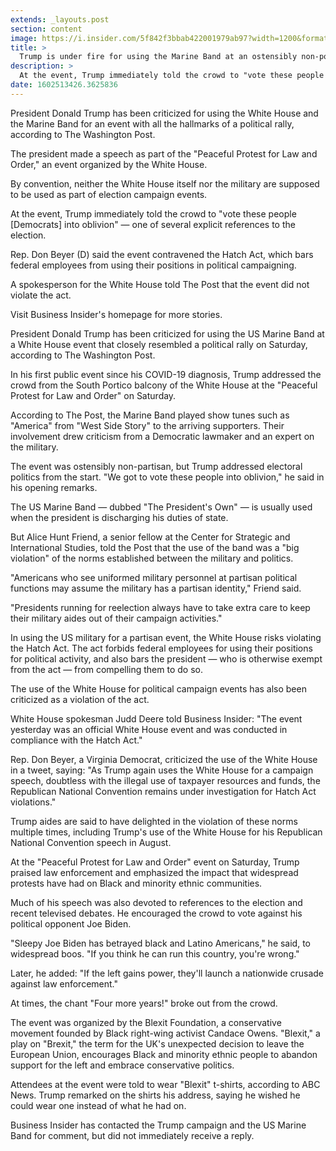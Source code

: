 ```yaml
--- 
extends: _layouts.post 
section: content 
image: https://i.insider.com/5f842f3bbab422001979ab97?width=1200&format=jpeg 
title: > 
  Trump is under fire for using the Marine Band at an ostensibly non-political event that devolved into campaigning 
description: > 
  At the event, Trump immediately told the crowd to "vote these people [Democrats] into oblivion" — one of several explicit references to the election.According to The Post, the Marine Band played show tunes such as "America" from "West Side Story" to the arriving supporters.The US Marine Band — dubbed "The President's Own" — is usually used when the president is discharging his duties of state.White House spokesman Judd Deere told Business Insider: "The event yesterday was an official White House event and was conducted in compliance with the Hatch Act."Business Insider has contacted the Trump campaign and the US Marine Band for comment, but did not immediately receive a reply. 
date: 1602513426.3625836 
--- 
```

President Donald Trump has been criticized for using the White House and the Marine Band for an event with all the hallmarks of a political rally, according to The Washington Post.

The president made a speech as part of the "Peaceful Protest for Law and Order," an event organized by the White House.

By convention, neither the White House itself nor the military are supposed to be used as part of election campaign events.

At the event, Trump immediately told the crowd to "vote these people [Democrats] into oblivion" — one of several explicit references to the election.

Rep. Don Beyer (D) said the event contravened the Hatch Act, which bars federal employees from using their positions in political campaigning.

A spokesperson for the White House told The Post that the event did not violate the act.

Visit Business Insider's homepage for more stories.

President Donald Trump has been criticized for using the US Marine Band at a White House event that closely resembled a political rally on Saturday, according to The Washington Post.

In his first public event since his COVID-19 diagnosis, Trump addressed the crowd from the South Portico balcony of the White House at the "Peaceful Protest for Law and Order" on Saturday.

According to The Post, the Marine Band played show tunes such as "America" from "West Side Story" to the arriving supporters. Their involvement drew criticism from a Democratic lawmaker and an expert on the military.

The event was ostensibly non-partisan, but Trump addressed electoral politics from the start. "We got to vote these people into oblivion," he said in his opening remarks.

The US Marine Band — dubbed "The President's Own" — is usually used when the president is discharging his duties of state.

But Alice Hunt Friend, a senior fellow at the Center for Strategic and International Studies, told the Post that the use of the band was a "big violation" of the norms established between the military and politics.

"Americans who see uniformed military personnel at partisan political functions may assume the military has a partisan identity," Friend said.

"Presidents running for reelection always have to take extra care to keep their military aides out of their campaign activities."

In using the US military for a partisan event, the White House risks violating the Hatch Act. The act forbids federal employees for using their positions for political activity, and also bars the president — who is otherwise exempt from the act — from compelling them to do so.

The use of the White House for political campaign events has also been criticized as a violation of the act.

White House spokesman Judd Deere told Business Insider: "The event yesterday was an official White House event and was conducted in compliance with the Hatch Act."

Rep. Don Beyer, a Virginia Democrat, criticized the use of the White House in a tweet, saying: "As Trump again uses the White House for a campaign speech, doubtless with the illegal use of taxpayer resources and funds, the Republican National Convention remains under investigation for Hatch Act violations."

Trump aides are said to have delighted in the violation of these norms multiple times, including Trump's use of the White House for his Republican National Convention speech in August.

At the "Peaceful Protest for Law and Order" event on Saturday, Trump praised law enforcement and emphasized the impact that widespread protests have had on Black and minority ethnic communities.

Much of his speech was also devoted to references to the election and recent televised debates. He encouraged the crowd to vote against his political opponent Joe Biden.

"Sleepy Joe Biden has betrayed black and Latino Americans," he said, to widespread boos. "If you think he can run this country, you're wrong."

Later, he added: "If the left gains power, they'll launch a nationwide crusade against law enforcement."

At times, the chant "Four more years!" broke out from the crowd.

The event was organized by the Blexit Foundation, a conservative movement founded by Black right-wing activist Candace Owens. "Blexit," a play on "Brexit," the term for the UK's unexpected decision to leave the European Union, encourages Black and minority ethnic people to abandon support for the left and embrace conservative politics.

Attendees at the event were told to wear "Blexit" t-shirts, according to ABC News. Trump remarked on the shirts his address, saying he wished he could wear one instead of what he had on.

Business Insider has contacted the Trump campaign and the US Marine Band for comment, but did not immediately receive a reply.